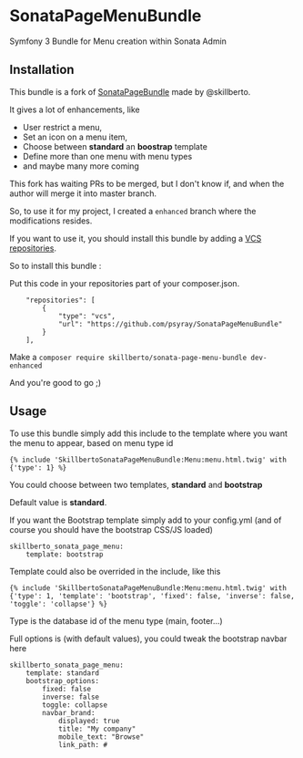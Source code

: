 # SonataPageMenuBundle
Symfony 3 Bundle for Menu creation within Sonata Admin

## Installation

This bundle is a fork of [SonataPageBundle](https://github.com/skillberto/SonataPageMenuBundle) made by @skillberto.

It gives a lot of enhancements, like 
* User restrict a menu,
* Set an icon on a menu item,
* Choose between **standard** an **boostrap** template
* Define more than one menu with menu types
* and maybe many more coming

This fork has waiting PRs to be merged, but I don't know if, and when the author will merge it into master branch.

So, to use it for my project, I created a `enhanced` branch where the modifications resides.

If you want to use it, you should install this bundle by adding a [VCS repositories](https://getcomposer.org/doc/05-repositories.md#loading-a-package-from-a-vcs-repository).

So to install this bundle :

  Put this code in your repositories part of your composer.json.
```
    "repositories": [
        {
            "type": "vcs",
            "url": "https://github.com/psyray/SonataPageMenuBundle"
        }
    ],

```
  Make a `composer require skillberto/sonata-page-menu-bundle dev-enhanced`
  
  And you're good to go ;)

## Usage

To use this bundle simply add this include to the template where you want the menu to appear, based on menu type id 
```
{% include 'SkillbertoSonataPageMenuBundle:Menu:menu.html.twig' with {'type': 1} %}
```

You could choose between two templates, **standard** and **bootstrap**

Default value is **standard**.

If you want the Bootstrap template simply add to your config.yml (and of course you should have the bootstrap CSS/JS loaded)
```
skillberto_sonata_page_menu:
    template: bootstrap
```

Template could also be overrided in the include, like this

```
{% include 'SkillbertoSonataPageMenuBundle:Menu:menu.html.twig' with {'type': 1, 'template': 'bootstrap', 'fixed': false, 'inverse': false, 'toggle': 'collapse'} %}
```

Type is the database id of the menu type (main, footer...) 

Full options is (with default values), you could tweak the bootstrap navbar here
```
skillberto_sonata_page_menu:
    template: standard
    bootstrap_options:
        fixed: false
        inverse: false
        toggle: collapse
        navbar_brand:
            displayed: true
            title: "My company"
            mobile_text: "Browse"
            link_path: #
```